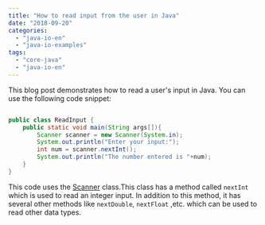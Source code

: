 ```yaml
---
title: "How to read input from the user in Java"
date: "2018-09-20"
categories: 
  - "java-io-en"
  - "java-io-examples"
tags: 
  - "core-java"
  - "java-io-en"
---
```


This blog post demonstrates how to read a user's input in Java. You can use the following code snippet:

```java

public class ReadInput { 
    public static void main(String args[]){ 
        Scanner scanner = new Scanner(System.in); 
        System.out.println("Enter your input:"); 
        int num = scanner.nextInt(); 
        System.out.println("The number entered is "+num); 
    } 
}
````

This code uses the [Scanner](https://docs.oracle.com/javase/8/docs/api/java/util/Scanner.html) class.This class has a method called `nextInt` which is used to read an integer input. In addition to this method, it has several other methods like `nextDouble`, `nextFloat` ,etc. which can be used to read other data types.  